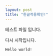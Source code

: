 ```yaml
---
layout: post
title: "한글적용확인!"
---
```


테스트 파일 입니다.

다시 시작입니다.

```python
Hello world!
```